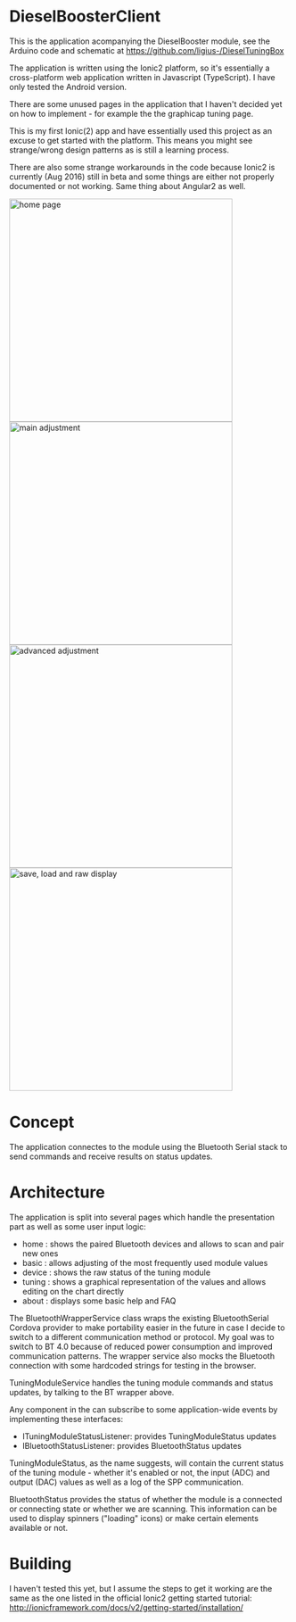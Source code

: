 # DieselBoosterClient

This is the application acompanying the DieselBooster module, see the Arduino code and schematic at https://github.com/ligius-/DieselTuningBox

The application is written using the Ionic2 platform, so it's essentially a cross-platform web application written in Javascript (TypeScript). I have only tested the Android version.

There are some unused pages in the application that I haven't decided yet on how to implement - for example the the graphicap tuning page.

This is my first Ionic(2) app and have essentially used this project as an excuse to get started with the platform. This means you might see strange/wrong design patterns as is still a learning process.

There are also some strange workarounds in the code because Ionic2 is currently (Aug 2016) still in beta and some things are either not properly documented or not working. Same thing about Angular2 as well.

<img src="https://github.com/ligius-/DieselBoosterClient/raw/v1.0/screenshots/Screenshot_2016-08-11-13-09-42.png" width=400 alt="home page">
<img alt="main adjustment" src="https://github.com/ligius-/DieselBoosterClient/raw/v1.0/screenshots/Screenshot_2016-08-11-13-08-36.png" width=400>
<img alt="advanced adjustment" src="https://github.com/ligius-/DieselBoosterClient/raw/v1.0/screenshots/Screenshot_2016-08-11-13-08-57.png" width=400>
<img alt="save, load and raw display" src="https://github.com/ligius-/DieselBoosterClient/raw/v1.0/screenshots/Screenshot_2016-08-11-13-09-37.png" width=400>

# Concept

The application connectes to the module using the Bluetooth Serial stack to send commands and receive results on status updates.

# Architecture

The application is split into several pages which handle the presentation part as well as some user input logic:
- home : shows the paired Bluetooth devices and allows to scan and pair new ones
- basic : allows adjusting of the most frequently used module values
- device : shows the raw status of the tuning module
- tuning : shows a graphical representation of the values and allows editing on the chart directly
- about : displays some basic help and FAQ

The BluetoothWrapperService class wraps the existing BluetoothSerial Cordova provider to make portability easier in the future in case I decide to switch to a different communication method or protocol. My goal was to switch to BT 4.0 because of reduced power consumption and improved communication patterns.
The wrapper service also mocks the Bluetooth connection with some hardcoded strings for testing in the browser.

TuningModuleService handles the tuning module commands and status updates, by talking to the BT wrapper above.

Any component in the can subscribe to some application-wide events by implementing these interfaces:
- ITuningModuleStatusListener: provides TuningModuleStatus updates
- IBluetoothStatusListener: provides BluetoothStatus updates
 
TuningModuleStatus, as the name suggests, will contain the current status of the tuning module - whether it's enabled or not, the input (ADC) and output (DAC) values as well as a log of the SPP communication.

BluetoothStatus provides the status of whether the module is a connected or connecting state or whether we are scanning. This information can be used to display spinners ("loading" icons) or make certain elements available or not.

# Building
I haven't tested this yet, but I assume the steps to get it working are the same as the one listed in the official Ionic2 getting started tutorial: http://ionicframework.com/docs/v2/getting-started/installation/
